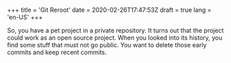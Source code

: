 +++
title = 'Git Reroot'
date = 2020-02-26T17:47:53Z
draft = true
lang = 'en-US'
+++

So, you have a pet project in a private repository. It turns out that the project could work as an open source project. When you looked into its history, you find some stuff that must not go public. You want to delete those early commits and keep recent commits.


